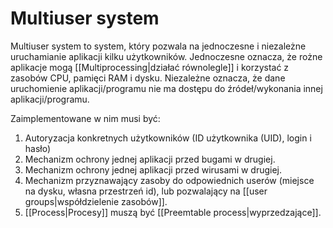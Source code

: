 # Multiuser system
Multiuser system to system, który pozwala na jednoczesne i niezależne uruchamianie aplikacji kilku użytkowników. Jednoczesne oznacza, że rożne aplikacje mogą [[Multiprocessing|działać równolegle]] i korzystać z zasobów CPU, pamięci RAM i dysku. Niezależne oznacza, że dane uruchomienie aplikacji/programu nie ma dostępu do źródeł/wykonania innej aplikacji/programu.

Zaimplementowane w nim musi być:
1. Autoryzacja konkretnych użytkowników (ID użytkownika (UID), login i hasło)
2. Mechanizm ochrony jednej aplikacji przed bugami w drugiej.
3. Mechanizm ochrony jednej aplikacji przed wirusami w drugiej.
4. Mechanizm przyznawający zasoby do odpowiednich userów (miejsce na dysku, własna przestrzeń id), lub pozwalający na [[user groups|współdzielenie zasobów]].
5. [[Process|Procesy]] muszą być [[Preemtable process|wyprzedzające]].